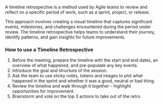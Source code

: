A timeline retrospective is a method used by Agile teams to review and reflect on a specific period of work, such as a sprint, project, or release.

This approach involves creating a visual timeline that captures significant events, milestones, and challenges encountered during the period under review. The timeline retrospective helps teams to understand their journey, identify patterns, and gain insights for future improvements.

### How to use a Timeline Retrospective

1.  Before the meeting, prepare the timeline with the start and end dates, an overview of what happened, and pre-populate any key events.
2.  Introduce the goal and structure of the session.
3.  Ask the team to use sticky notes, tokens and images to plot what happened in the sprint and whether it was a good, neutral or bad thing.
4.  Review the timeline and walk through it together – highlight opportunities for improvement.
5.  Brainstorm and vote on the top 3 actions to take out of the retro.